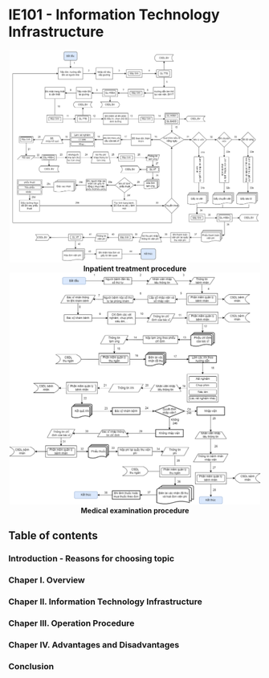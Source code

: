 # IE101 - Information Technology Infrastructure

<div align="center">
<img src="Images/Inpatient treatment procedure.drawio.png" alt="Inpatient treatment image" width="500"/>
</div>

<div align="center">
  <strong>Inpatient treatment procedure</strong>
</div>

<div align="center">
<img src="Images/Medical examination procedure.drawio.png" alt="Medical examination image" width="500"/>
</div>

<div align="center">
  <strong>Medical examination procedure</strong>
</div>

## Table of contents

### Introduction - Reasons for choosing topic

### Chaper I. Overview

### Chaper II. Information Technology Infrastructure

### Chaper III. Operation Procedure

### Chaper IV. Advantages and Disadvantages

### Conclusion
